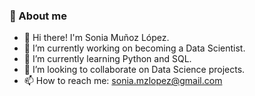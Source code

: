 ### :pencil: About me


<!--
**soniamzlopez/soniamzlopez** is a ✨ _special_ ✨ repository because its `README.md` (this file) appears on your GitHub profile.
-->

- 👋 Hi there! I'm Sonia Muñoz López.
- 🔭 I’m currently working on becoming a Data Scientist.
- 🌱 I’m currently learning Python and SQL.
- 👯 I’m looking to collaborate on Data Science projects.
- 📫 How to reach me: 
        sonia.mzlopez@gmail.com

